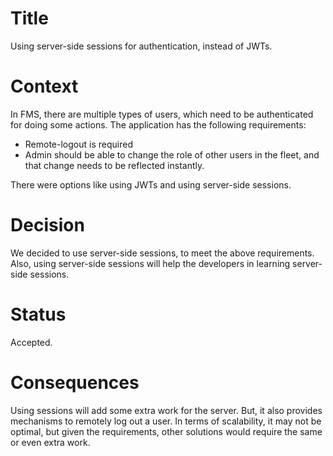# Title
Using server-side sessions for authentication, instead of JWTs.

# Context
In FMS, there are multiple types of users, which need to be authenticated for doing some actions. The application has the following requirements:

- Remote-logout is required
- Admin should be able to change the role of other users in the fleet, and that change needs to be reflected instantly.

There were options like using JWTs and using server-side sessions. 

# Decision
We decided to use server-side sessions, to meet the above requirements. Also, using server-side sessions will help the developers in learning server-side sessions.

# Status
Accepted.

# Consequences
Using sessions will add some extra work for the server. But, it also provides mechanisms to remotely log out a user. In terms of scalability, it may not be optimal, but given the requirements, other solutions would require the same or even extra work. 

